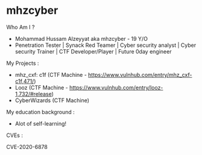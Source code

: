 # mhzcyber


Who Am I ? 

- Mohammad Hussam Alzeyyat aka mhzcyber - 19 Y/O
- Penetration Tester | Synack Red Teamer | Cyber security analyst | Cyber security Trainer | CTF Developer/Player | Future 0day engineer


My Projects :
  - mhz_cxf: c1f (CTF Machine - https://www.vulnhub.com/entry/mhz_cxf-c1f,471/)
  - Looz (CTF Machine - https://www.vulnhub.com/entry/looz-1,732/#release)
  - CyberWizards (CTF Machine)
  
  
My education background :

- Alot of self-learning!

CVEs :

CVE-2020-6878
